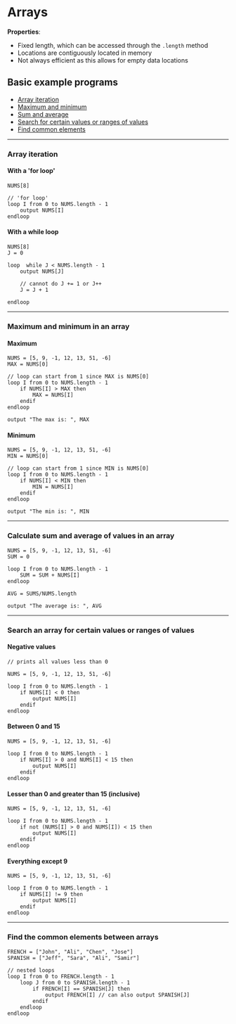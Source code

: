 # Arrays

**Properties**:
- Fixed length, which can be accessed through the `.length` method
- Locations are contiguously located in memory
- Not always efficient as this allows for empty data locations

## Basic example programs
- [Array iteration](#iteration)
- [Maximum and minimum](#max-and-min)
- [Sum and average](#sum-and-avg)
- [Search for certain values or ranges of values](#search)
- [Find common elements](#common)

---
### <a id="iteration"></a>Array iteration
#### With a 'for loop'

    NUMS[8]

    // 'for loop'
    loop I from 0 to NUMS.length - 1
        output NUMS[I]
    endloop

#### With a while loop

    NUMS[8]
    J = 0

    loop  while J < NUMS.length - 1
        output NUMS[J]

        // cannot do J += 1 or J++
        J = J + 1

    endloop

---
### <a id="max-and-min"></a>Maximum and minimum in an array
#### Maximum

    NUMS = [5, 9, -1, 12, 13, 51, -6]
    MAX = NUMS[0]

    // loop can start from 1 since MAX is NUMS[0]
    loop I from 0 to NUMS.length - 1
        if NUMS[I] > MAX then
            MAX = NUMS[I]
        endif
    endloop

    output "The max is: ", MAX

#### Minimum
    NUMS = [5, 9, -1, 12, 13, 51, -6]
    MIN = NUMS[0]

    // loop can start from 1 since MIN is NUMS[0]
    loop I from 0 to NUMS.length - 1
        if NUMS[I] < MIN then
            MIN = NUMS[I]
        endif
    endloop

    output "The min is: ", MIN

---
### <a id="sum-and-avg"></a>Calculate sum and average of values in an array

    NUMS = [5, 9, -1, 12, 13, 51, -6]
    SUM = 0

    loop I from 0 to NUMS.length - 1
        SUM = SUM + NUMS[I]
    endloop

    AVG = SUMS/NUMS.length

    output "The average is: ", AVG

---
### <a id="search"></a>Search an array for certain values or ranges of values
#### Negative values

    // prints all values less than 0

    NUMS = [5, 9, -1, 12, 13, 51, -6]

    loop I from 0 to NUMS.length - 1
        if NUMS[I] < 0 then
            output NUMS[I]
        endif
    endloop

#### Between 0 and 15

    NUMS = [5, 9, -1, 12, 13, 51, -6]

    loop I from 0 to NUMS.length - 1
        if NUMS[I] > 0 and NUMS[I] < 15 then
            output NUMS[I]
        endif
    endloop

#### Lesser than 0 and greater than 15 (inclusive)

    NUMS = [5, 9, -1, 12, 13, 51, -6]

    loop I from 0 to NUMS.length - 1
        if not (NUMS[I] > 0 and NUMS[I]) < 15 then
            output NUMS[I]
        endif
    endloop

#### Everything except 9

    NUMS = [5, 9, -1, 12, 13, 51, -6]

    loop I from 0 to NUMS.length - 1
        if NUMS[I] != 9 then
            output NUMS[I]
        endif
    endloop

---
### <a id="common"></a>Find the common elements between arrays

    FRENCH = ["John", "Ali", "Chen", "Jose"]
    SPANISH = ["Jeff", "Sara", "Ali", "Samir"]

    // nested loops
    loop I from 0 to FRENCH.length - 1
        loop J from 0 to SPANISH.length - 1
            if FRENCH[I] == SPANISH[J] then
                output FRENCH[I] // can also output SPANISH[J]
            endif
        endloop
    endloop